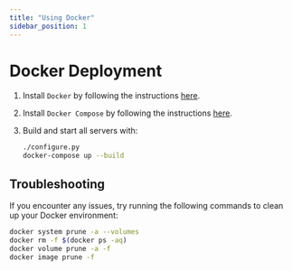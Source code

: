 ```yaml
---
title: "Using Docker"
sidebar_position: 1
---
```


# Docker Deployment

1. Install `Docker` by following the instructions [here](https://docs.docker.com/engine/install/).

1. Install `Docker Compose` by following the instructions [here](https://docs.docker.com/compose/install/).

1. Build and start all servers with:
   ```bash
   ./configure.py
   docker-compose up --build
   ```

## Troubleshooting
If you encounter any issues, try running the following commands to clean up your Docker environment:

```bash
docker system prune -a --volumes
docker rm -f $(docker ps -aq)
docker volume prune -a -f
docker image prune -f
```
